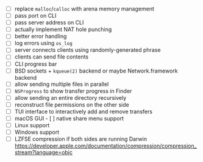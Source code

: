- [ ] replace `malloc`/`calloc` with arena memory management
- [ ] pass port on CLI
- [ ] pass server address on CLI
- [ ] actually implement NAT hole punching
- [ ] better error handling
- [ ] log errors using `os_log`
- [ ] server connects clients using randomly-generated phrase
- [ ] clients can send file contents
- [ ] CLI progress bar
- [ ] BSD sockets + `kqueue(2)` backend or maybe Network.framework backend
- [ ] allow sending multiple files in parallel
- [ ] `NSProgress` to show transfer progress in Finder
- [ ] allow sending an entire directory recursively
- [ ] reconstruct file permissions on the other side
- [ ] TUI interface to interactively add and remove transfers
- [ ] macOS GUI
      - [ ] native share menu support
- [ ] Linux support
- [ ] Windows support
- [ ] LZFSE compression if both sides are running Darwin https://developer.apple.com/documentation/compression/compression_stream?language=objc
